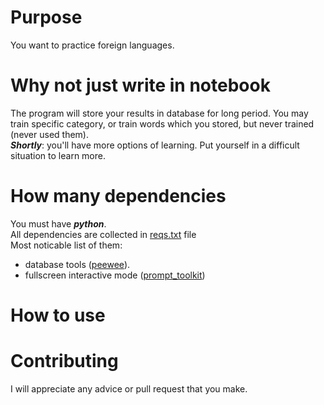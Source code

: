 # Purpose
You want to practice foreign languages.  

# Why not just write in notebook
The program will store your results in database for long period. You may
train specific category, or train words which you stored, but never
trained (never used them).  
**_Shortly_**: you'll have more options of learning. Put yourself in a
difficult situation to learn more.  

# How many dependencies
You must have **_python_**.  
All dependencies are collected in [reqs.txt](https://github.com/Kipparis/dictionary/blob/master/reqs.txt)
file  
Most noticable list of them:  

+ database tools ([peewee](https://github.com/coleifer/peewee)).  
+ fullscreen interactive mode ([prompt_toolkit](https://python-prompt-toolkit.readthedocs.io/en/master/index.html))  

# How to use


# Contributing
I will appreciate any advice or pull request that you make.  

